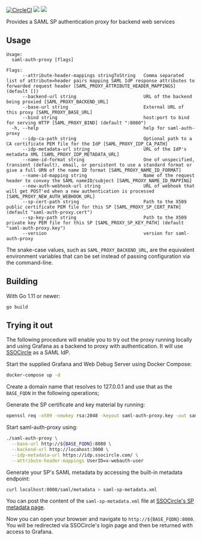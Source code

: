 [![CircleCI](https://circleci.com/gh/itzg/saml-auth-proxy.svg?style=svg)](https://circleci.com/gh/itzg/saml-auth-proxy)
[![](https://img.shields.io/github/release/itzg/saml-auth-proxy.svg?style=flat)](https://github.com/itzg/saml-auth-proxy/releases/latest)
[![](https://img.shields.io/docker/pulls/itzg/saml-auth-proxy.svg?style=flat)](https://hub.docker.com/r/itzg/saml-auth-proxy)

Provides a SAML SP authentication proxy for backend web services

## Usage

```text
Usage:
  saml-auth-proxy [flags]

Flags:
      --attribute-header-mappings stringToString   Comma separated list of attribute=header pairs mapping SAML IdP response attributes to forwarded request header [SAML_PROXY_ATTRIBUTE_HEADER_MAPPINGS] (default [])
      --backend-url string                         URL of the backend being proxied [SAML_PROXY_BACKEND_URL]
      --base-url string                            External URL of this proxy [SAML_PROXY_BASE_URL]
      --bind string                                host:port to bind for serving HTTP [SAML_PROXY_BIND] (default ":8080")
  -h, --help                                       help for saml-auth-proxy
      --idp-ca-path string                         Optional path to a CA certificate PEM file for the IdP [SAML_PROXY_IDP_CA_PATH]
      --idp-metadata-url string                    URL of the IdP's metadata XML [SAML_PROXY_IDP_METADATA_URL]
      --name-id-format string                      One of unspecified, transient (default), email, or persistent to use a standard format or give a full URN of the name ID format [SAML_PROXY_NAME_ID_FORMAT]
      --name-id-mapping string                     Name of the request header to convey the SAML nameID/subject [SAML_PROXY_NAME_ID_MAPPING]
      --new-auth-webhook-url string                URL of webhook that will get POST'ed when a new authentication is processed [SAML_PROXY_NEW_AUTH_WEBHOOK_URL]
      --sp-cert-path string                        Path to the X509 public certificate PEM file for this SP [SAML_PROXY_SP_CERT_PATH] (default "saml-auth-proxy.cert")
      --sp-key-path string                         Path to the X509 private key PEM file for this SP [SAML_PROXY_SP_KEY_PATH] (default "saml-auth-proxy.key")
      --version                                    version for saml-auth-proxy
```

The snake-case values, such as `SAML_PROXY_BACKEND_URL`, are the equivalent environment variables
that can be set instead of passing configuration via the command-line.

## Building

With Go 1.11 or newer:

```
go build
```

## Trying it out

The following procedure will enable you to try out the proxy running locally and using
Grafana as a backend to proxy with authentication. It will use [SSOCircle](https://www.ssocircle.com)
as a SAML IdP.

Start the supplied Grafana and Web Debug Server using Docker Compose:

```bash
docker-compose up -d
```

Create a domain name that resolves to 127.0.0.1 and use that as the `BASE_FQDN` in the following
operations;

Generate the SP certificate and key material by running:

```bash
openssl req -x509 -newkey rsa:2048 -keyout saml-auth-proxy.key -out saml-auth-proxy.cert -days 365 -nodes -subj "/CN=${BASE_FQDN}"
```

Start saml-auth-proxy using:

```bash
./saml-auth-proxy \
  --base-url http://${BASE_FQDN}:8080 \
  --backend-url http://locahost:3000 \
  --idp-metadata-url https://idp.ssocircle.com/ \
  --attribute-header-mappings UserID=x-webauth-user
```

Generate your SP's SAML metadata by accessing the built-in metadata endpoint:

```bash
curl localhost:8000/saml/metadata > saml-sp-metadata.xml
```

You can post the content of the `saml-sp-metadata.xml` file at 
[SSOCircle's SP metadata page](https://idp.ssocircle.com/sso/hos/ManageSPMetadata.jsp).

Now you can open your browser and navigate to `http://${BASE_FQDN}:8080`. You will be redirected
via SSOCircle's login page and then be returned with access to Grafana.
